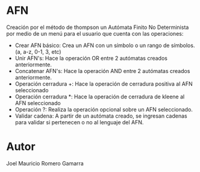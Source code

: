 # AFN

Creación por el método de thompson un Autómata Finito No Determinista por medio de un menú para el usuario que cuenta con las operaciones:
- Crear AFN básico: Crea un AFN con un símbolo o un rango de símbolos. (a, a-z, 0-1, 3, etc)
- Unir AFN's: Hace la operación OR entre 2 autómatas creados anteriormente.
- Concatenar AFN's: Hace la operación AND entre 2 autómatas creados anteriormente.
- Operación cerradura +: Hace la operación de cerradura positiva al AFN seleccionado
- Operación cerradura *: Hace la operación de cerradura de kleene al AFN seleccionado
- Operación ?: Realiza la operación opcional sobre un AFN seleccionado.
- Validar cadena: A partir de un autómata creado, se ingresan cadenas para validar si pertenecen o no al lenguaje del AFN.

# Autor

Joel Mauricio Romero Gamarra
